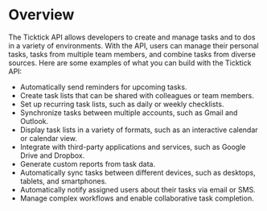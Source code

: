 # Overview

The Ticktick API allows developers to create and manage tasks and to dos in a
variety of environments. With the API, users can manage their personal tasks,
tasks from multiple team members, and combine tasks from diverse sources. Here
are some examples of what you can build with the Ticktick API:

- Automatically send reminders for upcoming tasks.
- Create task lists that can be shared with colleagues or team members.
- Set up recurring task lists, such as daily or weekly checklists.
- Synchronize tasks between multiple accounts, such as Gmail and Outlook.
- Display task lists in a variety of formats, such as an interactive calendar
  or calendar view.
- Integrate with third-party applications and services, such as Google Drive
  and Dropbox.
- Generate custom reports from task data.
- Automatically sync tasks between different devices, such as desktops,
  tablets, and smartphones.
- Automatically notify assigned users about their tasks via email or SMS.
- Manage complex workflows and enable collaborative task completion.
